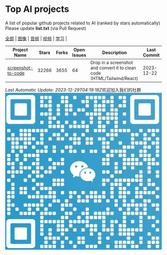 # Top AI projects
A list of popular github projects related to AI (ranked by stars automatically)
Please update **list.txt** (via Pull Request)

<a href="./README.md">全部</a> |   <a href="./READMEpicture.md">图像</a> |   <a href="./READMEaudio.md">音频</a> | <a href="./READMEvideo.md">视频</a> | <a href="./READMElearn.md">学习</a> | 

| Project Name | Stars | Forks | Open Issues | Description | Last Commit |
| ------------ | ----- | ----- | ----------- | ----------- | ----------- |
| [screenshot-to-code](https://github.com/abi/screenshot-to-code) | 32266 | 3655 | 64 | Drop in a screenshot and convert it to clean code (HTML/Tailwind/React) | 2023-12-22 |

*Last Automatic Update: 2023-12-29T04:19:18Z*欢迎加入我们的社群 ![](https://raw.githubusercontent.com/mouuii/picture/master/weichat.jpg) 